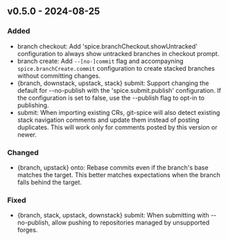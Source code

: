 ## <a name="v0.5.0">v0.5.0</a> - 2024-08-25
### Added
- branch checkout: Add 'spice.branchCheckout.showUntracked' configuration to always show untracked branches in checkout prompt.
- branch create: Add `--[no-]commit` flag and accompayning `spice.branchCreate.commit` configuration to create stacked branches without committing changes.
- {branch, downstack, upstack, stack} submit: Support changing the default for --no-publish with the 'spice.submit.publish' configuration. If the configuration is set to false, use the --publish flag to opt-in to publishing.
- submit: When importing existing CRs, git-spice will also detect existing stack navigation comments and update them instead of posting duplicates. This will work only for comments posted by this version or newer.
### Changed
- {branch, upstack} onto: Rebase commits even if the branch's base matches the target. This better matches expectations when the branch falls behind the target.
### Fixed
- {branch, stack, upstack, downstack} submit: When submitting with --no-publish, allow pushing to repositories managed by unsupported forges.
